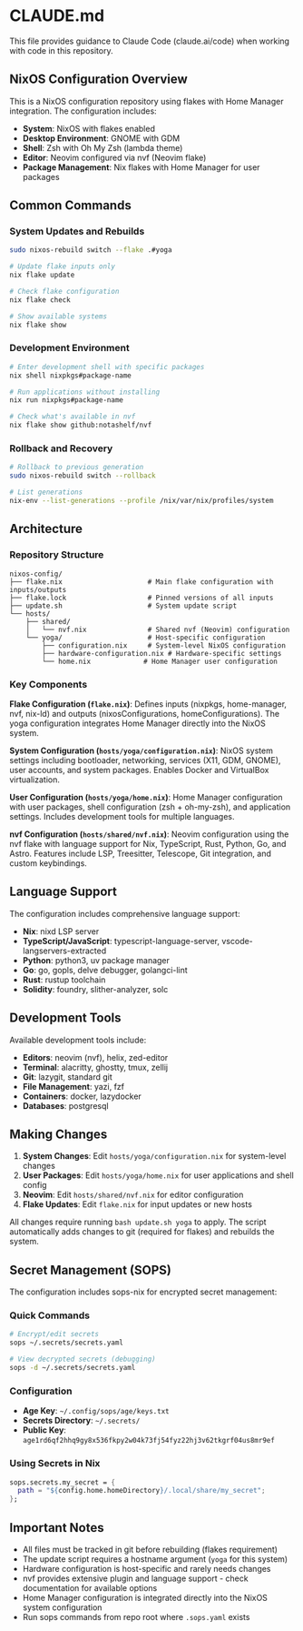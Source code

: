 # CLAUDE.md

This file provides guidance to Claude Code (claude.ai/code) when working with code in this repository.

## NixOS Configuration Overview

This is a NixOS configuration repository using flakes with Home Manager integration. The configuration includes:

- **System**: NixOS with flakes enabled
- **Desktop Environment**: GNOME with GDM
- **Shell**: Zsh with Oh My Zsh (lambda theme)
- **Editor**: Neovim configured via nvf (Neovim flake)
- **Package Management**: Nix flakes with Home Manager for user packages

## Common Commands

### System Updates and Rebuilds
```bash
sudo nixos-rebuild switch --flake .#yoga

# Update flake inputs only
nix flake update

# Check flake configuration
nix flake check

# Show available systems
nix flake show
```

### Development Environment
```bash
# Enter development shell with specific packages
nix shell nixpkgs#package-name

# Run applications without installing
nix run nixpkgs#package-name

# Check what's available in nvf
nix flake show github:notashelf/nvf
```

### Rollback and Recovery
```bash
# Rollback to previous generation
sudo nixos-rebuild switch --rollback

# List generations
nix-env --list-generations --profile /nix/var/nix/profiles/system
```

## Architecture

### Repository Structure
```
nixos-config/
├── flake.nix                     # Main flake configuration with inputs/outputs
├── flake.lock                    # Pinned versions of all inputs
├── update.sh                     # System update script
└── hosts/
    ├── shared/
    │   └── nvf.nix               # Shared nvf (Neovim) configuration
    └── yoga/                     # Host-specific configuration
        ├── configuration.nix     # System-level NixOS configuration
        ├── hardware-configuration.nix # Hardware-specific settings
        └── home.nix             # Home Manager user configuration
```

### Key Components

**Flake Configuration (`flake.nix`)**: Defines inputs (nixpkgs, home-manager, nvf, nix-ld) and outputs (nixosConfigurations, homeConfigurations). The yoga configuration integrates Home Manager directly into the NixOS system.

**System Configuration (`hosts/yoga/configuration.nix`)**: NixOS system settings including bootloader, networking, services (X11, GDM, GNOME), user accounts, and system packages. Enables Docker and VirtualBox virtualization.

**User Configuration (`hosts/yoga/home.nix`)**: Home Manager configuration with user packages, shell configuration (zsh + oh-my-zsh), and application settings. Includes development tools for multiple languages.

**nvf Configuration (`hosts/shared/nvf.nix`)**: Neovim configuration using the nvf flake with language support for Nix, TypeScript, Rust, Python, Go, and Astro. Features include LSP, Treesitter, Telescope, Git integration, and custom keybindings.

## Language Support

The configuration includes comprehensive language support:

- **Nix**: nixd LSP server
- **TypeScript/JavaScript**: typescript-language-server, vscode-langservers-extracted
- **Python**: python3, uv package manager
- **Go**: go, gopls, delve debugger, golangci-lint
- **Rust**: rustup toolchain
- **Solidity**: foundry, slither-analyzer, solc

## Development Tools

Available development tools include:
- **Editors**: neovim (nvf), helix, zed-editor
- **Terminal**: alacritty, ghostty, tmux, zellij
- **Git**: lazygit, standard git
- **File Management**: yazi, fzf
- **Containers**: docker, lazydocker
- **Databases**: postgresql

## Making Changes

1. **System Changes**: Edit `hosts/yoga/configuration.nix` for system-level changes
2. **User Packages**: Edit `hosts/yoga/home.nix` for user applications and shell config
3. **Neovim**: Edit `hosts/shared/nvf.nix` for editor configuration
4. **Flake Updates**: Edit `flake.nix` for input updates or new hosts

All changes require running `bash update.sh yoga` to apply. The script automatically adds changes to git (required for flakes) and rebuilds the system.

## Secret Management (SOPS)

The configuration includes sops-nix for encrypted secret management:

### Quick Commands
```bash
# Encrypt/edit secrets
sops ~/.secrets/secrets.yaml

# View decrypted secrets (debugging)
sops -d ~/.secrets/secrets.yaml
```

### Configuration
- **Age Key**: `~/.config/sops/age/keys.txt`
- **Secrets Directory**: `~/.secrets/`
- **Public Key**: `age1rd6qf2hhq9gy8x536fkpy2w04k73fj54fyz22hj3v62tkgrf04us8mr9ef`

### Using Secrets in Nix
```nix
sops.secrets.my_secret = {
  path = "${config.home.homeDirectory}/.local/share/my_secret";
};
```

## Important Notes

- All files must be tracked in git before rebuilding (flakes requirement)
- The update script requires a hostname argument (`yoga` for this system)
- Hardware configuration is host-specific and rarely needs changes
- nvf provides extensive plugin and language support - check documentation for available options
- Home Manager configuration is integrated directly into the NixOS system configuration
- Run sops commands from repo root where `.sops.yaml` exists
